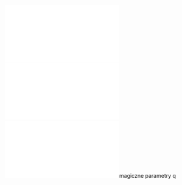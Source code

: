 ![](/Notatki/Semestr%203/Podstawy%20przetwarzania%20sygnałów/Wykłady/Wykład%209/Ind_Imag_Lec_6_pop.pdf)![](/Notatki/Semestr%203/Podstawy%20przetwarzania%20sygnałów/Wykłady/Wykład%209/Ind_Imag_Lec_7_pop.pdf)![](/Notatki/Semestr%203/Podstawy%20przetwarzania%20sygnałów/Wykłady/Wykład%209/Ind_Imag_Lec_8_pop.pdf)magiczne parametry q